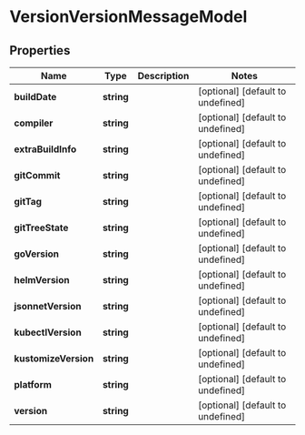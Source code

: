 # VersionVersionMessageModel

## Properties

Name | Type | Description | Notes
------------ | ------------- | ------------- | -------------
**buildDate** | **string** |  | [optional] [default to undefined]
**compiler** | **string** |  | [optional] [default to undefined]
**extraBuildInfo** | **string** |  | [optional] [default to undefined]
**gitCommit** | **string** |  | [optional] [default to undefined]
**gitTag** | **string** |  | [optional] [default to undefined]
**gitTreeState** | **string** |  | [optional] [default to undefined]
**goVersion** | **string** |  | [optional] [default to undefined]
**helmVersion** | **string** |  | [optional] [default to undefined]
**jsonnetVersion** | **string** |  | [optional] [default to undefined]
**kubectlVersion** | **string** |  | [optional] [default to undefined]
**kustomizeVersion** | **string** |  | [optional] [default to undefined]
**platform** | **string** |  | [optional] [default to undefined]
**version** | **string** |  | [optional] [default to undefined]


